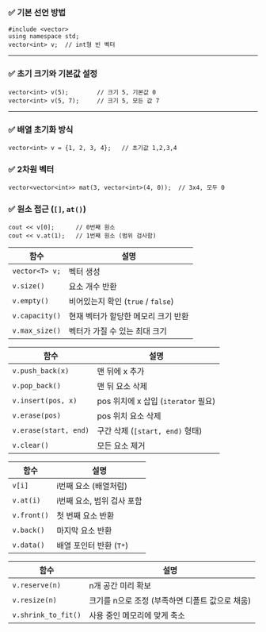 ### ✅ 기본 선언 방법

```
#include <vector> 
using namespace std;  
vector<int> v;  // int형 빈 벡터
```

---

### ✅ 초기 크기와 기본값 설정

```
vector<int> v(5);        // 크기 5, 기본값 0 
vector<int> v(5, 7);     // 크기 5, 모든 값 7
```

---

### ✅ 배열 초기화 방식

```
vector<int> v = {1, 2, 3, 4};   // 초기값 1,2,3,4
```

### ✅ 2차원 벡터

```
vector<vector<int>> mat(3, vector<int>(4, 0));  // 3x4, 모두 0
```

### ✅ 원소 접근 (`[]`, `at()`)

```
cout << v[0];      // 0번째 원소 
cout << v.at(1);   // 1번째 원소 (범위 검사함)
```

|함수|설명|
|---|---|
|`vector<T> v;`|벡터 생성|
|`v.size()`|요소 개수 반환|
|`v.empty()`|비어있는지 확인 (`true` / `false`)|
|`v.capacity()`|현재 벡터가 할당한 메모리 크기 반환|
|`v.max_size()`|벡터가 가질 수 있는 최대 크기|

| 함수                    | 설명                           |
| --------------------- | ---------------------------- |
| `v.push_back(x)`      | 맨 뒤에 x 추가                    |
| `v.pop_back()`        | 맨 뒤 요소 삭제                    |
| `v.insert(pos, x)`    | pos 위치에 x 삽입 (`iterator` 필요) |
| `v.erase(pos)`        | pos 위치 요소 삭제                 |
| `v.erase(start, end)` | 구간 삭제 (`[start, end)` 형태)    |
| `v.clear()`           | 모든 요소 제거                     |

|함수|설명|
|---|---|
|`v[i]`|i번째 요소 (배열처럼)|
|`v.at(i)`|i번째 요소, 범위 검사 포함|
|`v.front()`|첫 번째 요소 반환|
|`v.back()`|마지막 요소 반환|
|`v.data()`|배열 포인터 반환 (`T*`)|

|함수|설명|
|---|---|
|`v.reserve(n)`|n개 공간 미리 확보|
|`v.resize(n)`|크기를 n으로 조정 (부족하면 디폴트 값으로 채움)|
|`v.shrink_to_fit()`|사용 중인 메모리에 맞게 축소|